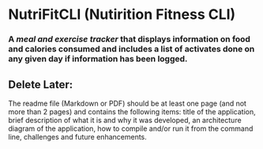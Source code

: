 # NutriFitCLI (Nutirition Fitness CLI)
### A *meal and exercise tracker* that displays information on food and calories consumed and includes a list of activates done on any given day if information has been logged.

## Delete Later:
The readme file (Markdown or PDF) should be at least one page (and not more than 2 pages) and contains
the following items: title of the application, brief description of what it is and why it was
developed, an architecture diagram of the application, how to compile and/or run it from
the command line, challenges and future enhancements.
